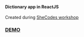 #### Dictionary app in ReactJS
Created during [SheCodes workshop](https://www.shecodes.io)

### [DEMO](https://moonlit-gnome-498bda.netlify.app/)

